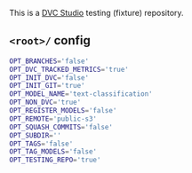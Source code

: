 This is a [DVC Studio](https://studio.iterative.ai) testing (fixture) repository.

## `<root>/` config

```bash
OPT_BRANCHES='false'
OPT_DVC_TRACKED_METRICS='true'
OPT_INIT_DVC='false'
OPT_INIT_GIT='true'
OPT_MODEL_NAME='text-classification'
OPT_NON_DVC='true'
OPT_REGISTER_MODELS='false'
OPT_REMOTE='public-s3'
OPT_SQUASH_COMMITS='false'
OPT_SUBDIR=''
OPT_TAGS='false'
OPT_TAG_MODELS='false'
OPT_TESTING_REPO='true'
```
